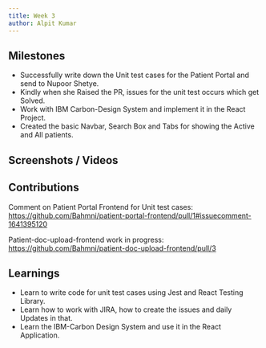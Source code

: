 ```yaml
---
title: Week 3
author: Alpit Kumar
---
```


## Milestones
- Successfully write down the Unit test cases for the Patient Portal and send to Nupoor Shetye.
- Kindly when she Raised the PR, issues for the unit test occurs which get Solved.
- Work with IBM Carbon-Design System and implement it in the React Project.
- Created the basic Navbar, Search Box and Tabs for showing the Active and All patients.


## Screenshots / Videos 

## Contributions
Comment on Patient Portal Frontend for Unit test cases: https://github.com/Bahmni/patient-portal-frontend/pull/1#issuecomment-1641395120

Patient-doc-upload-frontend work in progress: https://github.com/Bahmni/patient-doc-upload-frontend/pull/3

## Learnings
- Learn to write code for unit test cases using Jest and React Testing Library.
- Learn how to work with JIRA, how to create the issues and daily Updates in that.
- Learn the IBM-Carbon Design System and use it in the React Application.
